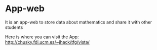 # App-web
It is an app-web to store data about mathematics and share it with other students

Here is where you can visit the App: http://chusky.fdi.ucm.es/~jhack/tfg/vista/
